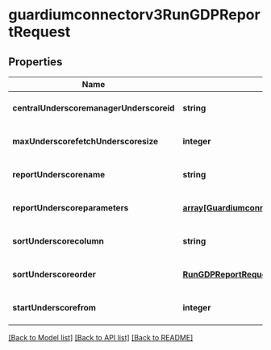 # guardiumconnectorv3RunGDPReportRequest

## Properties
Name | Type | Description | Notes
------------ | ------------- | ------------- | -------------
**centralUnderscoremanagerUnderscoreid** | **string** |  | [optional] [default to null]
**maxUnderscorefetchUnderscoresize** | **integer** |  | [optional] [default to null]
**reportUnderscorename** | **string** |  | [optional] [default to null]
**reportUnderscoreparameters** | [**array[Guardiumconnectorv3GDPReportParameter]**](Guardiumconnectorv3GDPReportParameter.md) |  | [optional] [default to null]
**sortUnderscorecolumn** | **string** |  | [optional] [default to null]
**sortUnderscoreorder** | [**RunGDPReportRequestSortOrder**](RunGDPReportRequestSortOrder.md) |  | [optional] [default to null]
**startUnderscorefrom** | **integer** |  | [optional] [default to null]

[[Back to Model list]](../README.md#documentation-for-models) [[Back to API list]](../README.md#documentation-for-api-endpoints) [[Back to README]](../README.md)


